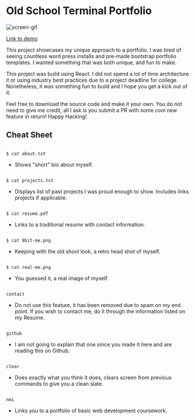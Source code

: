 # Old School Terminal Portfolio
![screen-gif](https://tkitchappdesign.com/screen.gif)

[Link to demo](https://tkitchappdesign.com)

This project showcases my unique approach to a portfolio. I was tired of seeing countless word press installs and pre-made bootstrap portfolio templates. I wanted something that was both unique, and fun to make.

This project was build using React. I did not spend a lot of time architecture it or using industry best practices due to a project deadline for college. Nonetheless, it was something fun to build and I hope you get a kick out of it.

Feel free to download the source code and make it your own. You do not need to give me credit, all I ask is you submit a PR with some cool new feature in return! Happy Hacking!

## Cheat Sheet

```

$ cat about.txt

```

- Shows "short" bio about myself.

```

$ cat projects.txt

```

- Displays list of past projects I was proud enough to show. Includes links projects if applicable.

```

$ cat resume.pdf

```

- Links to a traditional resume with contact information.

```

$ cat 8bit-me.png

```

- Keeping with the old shool look, a retro head shot of myself. 

```

$ cat real-me.png

```

- You guessed it, a real image of myself.

```

contact

```

- Do not use this feature, it has been removed due to spam on my end point. If you wish to contact me, do it through the information listed on my Resume.

```

github

```

- I am not going to explain that one since you made it here and are reading this on Github.


```

clear

```

- Does exactly what you think it does, clears screen from previous commands to give you a clean slate.

```

nmi

```

- Links you to a portfolio of basic web development coursework.




